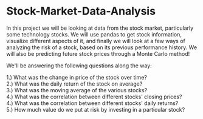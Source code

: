 # Stock-Market-Data-Analysis

In this project we will be looking at data from the stock market, particularly some technology stocks. We will use pandas to get stock information, visualize different aspects of it, and finally we will look at a few ways of analyzing the risk of a stock, based on its previous performance history. We will also be predicting future stock prices through a Monte Carlo method!

We'll be answering the following questions along the way:

1.) What was the change in price of the stock over time?<br>
2.) What was the daily return of the stock on average?<br>
3.) What was the moving average of the various stocks?<br>
4.) What was the correlation between different stocks' closing prices?<br>
4.) What was the correlation between different stocks' daily returns?<br>
5.) How much value do we put at risk by investing in a particular stock?<br>
